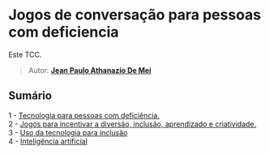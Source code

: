 # Jogos de conversação para pessoas com deficiencia

Este TCC.

> Autor: **[Jean Paulo Athanazio De Mei](https://github.com/JeanPaulo-Eletron)**  

## Sumário
1 -  [Tecnologia para pessoas com deficiência.](Capitulos/Tecnologia_para_pessoas_com_deficiência.md)    
2 -  [Jogos para incentivar a diversão, inclusão, aprendizado e criatividade.](Capitulos/Jogos_Para_Incentivar.md)  
3 -  [Uso da tecnologia para inclusão](Capitulos/Uso_da_tecnologia_para_inclusão.md)  
4 -  [Inteligência artificial](Capitulos/Inteligência_artificial.md)
